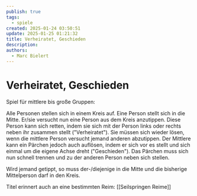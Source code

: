 ```yaml
---
publish: true
tags:
  - spiele
created: 2025-01-24 03:50:51
update: 2025-01-25 01:21:32
title: Verheiratet, Geschieden
description: 
authors:
  - Marc Bielert
---
```


#  Verheiratet, Geschieden

Spiel für mittlere bis große Gruppen:

Alle Personen stellen sich in einem Kreis auf. Eine Person stellt sich in die Mitte. Er/sie versucht nun eine Person aus dem Kreis anzutippen. Diese Person kann sich retten, indem sie sich mit der Person links oder rechts neben ihr zusammen stellt ("Verheiratet"). Sie müssen sich wieder lösen, wenn die mittlere Person versucht jemand anderen abzutippen. Der Mittlere kann ein Pärchen jedoch auch auflösen, indem er sich vor es stellt und sich einmal um die eigene Achse dreht ("Geschieden"). Das Pärchen muss sich nun schnell trennen und zu der anderen Person neben sich stellen.

Wird jemand getippt, so muss der-/diejenige in die Mitte und die bisherige Mittelperson darf in den Kreis.

Titel erinnert auch an eine bestimmten Reim: [[Seilspringen Reime]]

